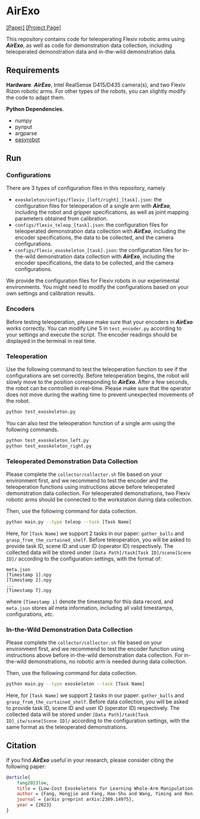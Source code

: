 # AirExo

[[Paper]](https://arxiv.org/pdf/2309.14975.pdf) [[Project Page]](https://airexo.github.io/)

This repository contains code for teleoperating Flexiv robotic arms using ***AirExo***, as well as code for demonstration data collection, including teleoperated demonstration data and in-the-wild demonstration data.

## Requirements

**Hardware**. ***AirExo***, Intel RealSense D415/D435 camera(s), and two Flexiv Rizon robotic arms. For other types of the robots, you can slightly modify the code to adapt them.

**Python Dependencies**.

- numpy
- pynput
- argparse
- [easyrobot](https://github.com/galaxies99/easyrobot)

## Run

### Configurations

There are 3 types of configuration files in this repository, namely

- `exoskeleton/configs/flexiv_[left/right]_[task].json`: the configuration files for teleoperation of a single arm with ***AirExo***, including the robot and gripper specifications, as well as joint mapping parameters obtained from calibration.
- `configs/flexiv_teleop_[task].json`: the configuration files for teleoperated demonstration data collection with ***AirExo***, including the encoder specifications, the data to be collected, and the camera configurations.
- `configs/flexiv_exoskeleton_[task].json`: the configuration files for in-the-wild demonstration data collection with ***AirExo***, including the encoder specifications, the data to be collected, and the camera configurations.

We provide the configuration files for Flexiv robots in our experimental environments. You might need to modify the configurations based on your own settings and calibration results.

### Encoders

Before testing teleoperation, please make sure that your encoders in ***AirExo*** works correctly. You can modify Line 5 in `test_encoder.py` according to your settings and execute the script. The encoder readings should be displayed in the terminal in real time.

### Teleoperation

Use the following command to test the teleoperation function to see if the configurations are set correctly. Before teleoperation begins, the robot will slowly move to the position corresponding to ***AirExo***. After a few seconds, the robot can be controlled in real-time. Please make sure that the operator does not move during the waiting time to prevent unexpected movements of the robot.

```bash
python test_exoskeleton.py
```

You can also test the teleoperation function of a single arm using the following commands.

```bash
python test_exoskeleton_left.py
python test_exoskeleton_right.py
```

### Teleoperated Demonstration Data Collection

Please complete the `collector/collector.sh` file based on your environment first, and we recommend to test the encoder and the teleoperation functions using instructions above before teleoperated demonstration data collection. For teleoperated demonstrations, two Flexiv robotic arms should be connected to the workstation during data collection.

Then, use the following command for data collection. 

```bash
python main.py --type teleop --task [Task Name]
```

Here, for `[Task Name]` we support 2 tasks in our paper: `gather_balls` and `grasp_from_the_curtained_shelf`. Before teleoperation, you will be asked to provide task ID, scene ID and user ID (operator ID) respectively. The collected data will be stored under `[Data Path]/task[Task ID]/scene[Scene ID]/` according to the configuration settings, with the format of:

```text
meta.json
[Timestamp 1].npy
[Timestamp 2].npy
...
[Timestamp T].npy
```

where `[Timestamp i]` denote the timestamp for this data record, and `meta.json` stores all meta information, including all valid timestamps, configurations, *etc.*

### In-the-Wild Demonstration Data Collection

Please complete the `collector/collector.sh` file based on your environment first, and we recommend to test the encoder function using instructions above before in-the-wild demonstration data collection. For in-the-wild demonstrations, no robotic arm is needed during data collection.

Then, use the following command for data collection.

```bash
python main.py --type exoskeleton --task [Task Name]
```

Here, for `[Task Name]` we support 2 tasks in our paper: `gather_balls` and `grasp_from_the_curtained_shelf`. Before data collection, you will be asked to provide task ID, scene ID and user ID (operator ID) respectively. The collected data will be stored under `[Data Path]/task[Task ID]_itw/scene[Scene ID]/` according to the configuration settings, with the same format as the teleoperated demonstrations.

## Citation

If you find ***AirExo*** useful in your research, please consider citing the following paper:

```bibtex
@article{
    fang2023low,
    title = {Low-Cost Exoskeletons for Learning Whole-Arm Manipulation in the Wild},
    author = {Fang, Hongjie and Fang, Hao-Shu and Wang, Yiming and Ren, Jieji and Chen, Jingjing and Zhang, Ruo and Wang, Weiming and Lu, Cewu},
    journal = {arXiv preprint arXiv:2309.14975},
    year = {2023}
}
```